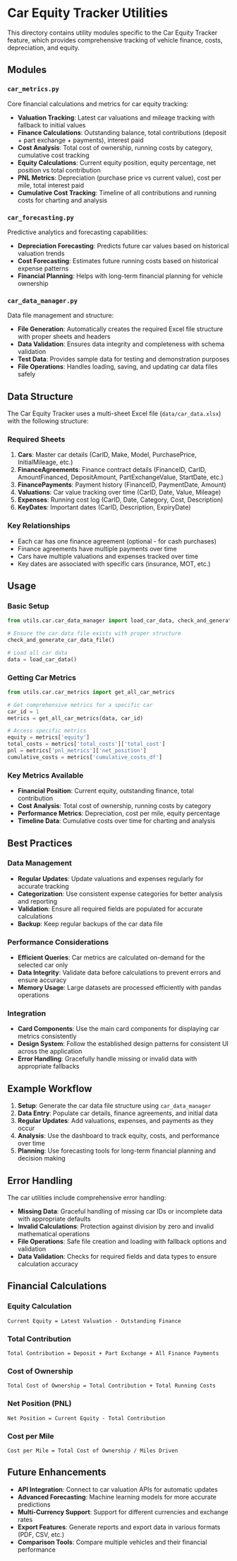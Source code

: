 # Car Equity Tracker Utilities

This directory contains utility modules specific to the Car Equity Tracker feature, which provides comprehensive tracking of vehicle finance, costs, depreciation, and equity.

## Modules

### `car_metrics.py`
Core financial calculations and metrics for car equity tracking:
- **Valuation Tracking**: Latest car valuations and mileage tracking with fallback to initial values
- **Finance Calculations**: Outstanding balance, total contributions (deposit + part exchange + payments), interest paid
- **Cost Analysis**: Total cost of ownership, running costs by category, cumulative cost tracking
- **Equity Calculations**: Current equity position, equity percentage, net position vs total contribution
- **PNL Metrics**: Depreciation (purchase price vs current value), cost per mile, total interest paid
- **Cumulative Cost Tracking**: Timeline of all contributions and running costs for charting and analysis

### `car_forecasting.py`
Predictive analytics and forecasting capabilities:
- **Depreciation Forecasting**: Predicts future car values based on historical valuation trends
- **Cost Forecasting**: Estimates future running costs based on historical expense patterns
- **Financial Planning**: Helps with long-term financial planning for vehicle ownership

### `car_data_manager.py`
Data file management and structure:
- **File Generation**: Automatically creates the required Excel file structure with proper sheets and headers
- **Data Validation**: Ensures data integrity and completeness with schema validation
- **Test Data**: Provides sample data for testing and demonstration purposes
- **File Operations**: Handles loading, saving, and updating car data files safely

## Data Structure

The Car Equity Tracker uses a multi-sheet Excel file (`data/car_data.xlsx`) with the following structure:

### Required Sheets

1. **Cars**: Master car details (CarID, Make, Model, PurchasePrice, InitialMileage, etc.)
2. **FinanceAgreements**: Finance contract details (FinanceID, CarID, AmountFinanced, DepositAmount, PartExchangeValue, StartDate, etc.)
3. **FinancePayments**: Payment history (FinanceID, PaymentDate, Amount)
4. **Valuations**: Car value tracking over time (CarID, Date, Value, Mileage)
5. **Expenses**: Running cost log (CarID, Date, Category, Cost, Description)
6. **KeyDates**: Important dates (CarID, Description, ExpiryDate)

### Key Relationships

- Each car has one finance agreement (optional - for cash purchases)
- Finance agreements have multiple payments over time
- Cars have multiple valuations and expenses tracked over time
- Key dates are associated with specific cars (insurance, MOT, etc.)

## Usage

### Basic Setup

```python
from utils.car.car_data_manager import load_car_data, check_and_generate_car_data_file

# Ensure the car data file exists with proper structure
check_and_generate_car_data_file()

# Load all car data
data = load_car_data()
```

### Getting Car Metrics

```python
from utils.car.car_metrics import get_all_car_metrics

# Get comprehensive metrics for a specific car
car_id = 1
metrics = get_all_car_metrics(data, car_id)

# Access specific metrics
equity = metrics['equity']
total_costs = metrics['total_costs']['total_cost']
pnl = metrics['pnl_metrics']['net_position']
cumulative_costs = metrics['cumulative_costs_df']
```

### Key Metrics Available

- **Financial Position**: Current equity, outstanding finance, total contribution
- **Cost Analysis**: Total cost of ownership, running costs by category
- **Performance Metrics**: Depreciation, cost per mile, equity percentage
- **Timeline Data**: Cumulative costs over time for charting and analysis

## Best Practices

### Data Management

- **Regular Updates**: Update valuations and expenses regularly for accurate tracking
- **Categorization**: Use consistent expense categories for better analysis and reporting
- **Validation**: Ensure all required fields are populated for accurate calculations
- **Backup**: Keep regular backups of the car data file

### Performance Considerations

- **Efficient Queries**: Car metrics are calculated on-demand for the selected car only
- **Data Integrity**: Validate data before calculations to prevent errors and ensure accuracy
- **Memory Usage**: Large datasets are processed efficiently with pandas operations

### Integration

- **Card Components**: Use the main card components for displaying car metrics consistently
- **Design System**: Follow the established design patterns for consistent UI across the application
- **Error Handling**: Gracefully handle missing or invalid data with appropriate fallbacks

## Example Workflow

1. **Setup**: Generate the car data file structure using `car_data_manager`
2. **Data Entry**: Populate car details, finance agreements, and initial data
3. **Regular Updates**: Add valuations, expenses, and payments as they occur
4. **Analysis**: Use the dashboard to track equity, costs, and performance over time
5. **Planning**: Use forecasting tools for long-term financial planning and decision making

## Error Handling

The car utilities include comprehensive error handling:

- **Missing Data**: Graceful handling of missing car IDs or incomplete data with appropriate defaults
- **Invalid Calculations**: Protection against division by zero and invalid mathematical operations
- **File Operations**: Safe file creation and loading with fallback options and validation
- **Data Validation**: Checks for required fields and data types to ensure calculation accuracy

## Financial Calculations

### Equity Calculation
```
Current Equity = Latest Valuation - Outstanding Finance
```

### Total Contribution
```
Total Contribution = Deposit + Part Exchange + All Finance Payments
```

### Cost of Ownership
```
Total Cost of Ownership = Total Contribution + Total Running Costs
```

### Net Position (PNL)
```
Net Position = Current Equity - Total Contribution
```

### Cost per Mile
```
Cost per Mile = Total Cost of Ownership / Miles Driven
```

## Future Enhancements

- **API Integration**: Connect to car valuation APIs for automatic updates
- **Advanced Forecasting**: Machine learning models for more accurate predictions
- **Multi-Currency Support**: Support for different currencies and exchange rates
- **Export Features**: Generate reports and export data in various formats (PDF, CSV, etc.)
- **Comparison Tools**: Compare multiple vehicles and their financial performance 